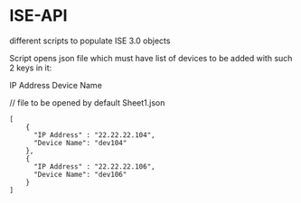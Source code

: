 # ISE-API
different scripts to populate ISE 3.0 objects

Script opens json file which must have list of devices to be added with such 2 keys in it:

IP Address
Device Name

// file to be opened  by default
Sheet1.json
```
[
    {
      "IP Address" : "22.22.22.104",
      "Device Name": "dev104"
    },
    {
      "IP Address" : "22.22.22.106",
      "Device Name": "dev106"
    }
]
```
